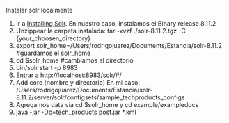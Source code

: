 Instalar solr localmente

1. Ir a [Installing Solr](https://solr.apache.org/downloads.html).
   En nuestro caso, instalamos el Binary release 8.11.2
2. Unzippear la carpeta instalada: tar -xvzf ./solr-8.11.2.tgz -C {your_choosen_directory}
3. export solr_home=/Users/rodrigojuarez/Documents/Estancia/solr-8.11.2 #guardamos el solr_home
4. cd $solr_home #cambiamos al directorio
5. bin/solr start -p 8983
6. Entrar a http://localhost:8983/solr/#/
7. Add core (nombre y directorio) En mi caso: /Users/rodrigojuarez/Documents/Estancia/solr-8.11.2/server/solr/configsets/sample_techproducts_configs
8. Agregamos data vía cd $solr_home y cd example/exampledocs
9. java -jar -Dc=tech_products post.jar *.xml
